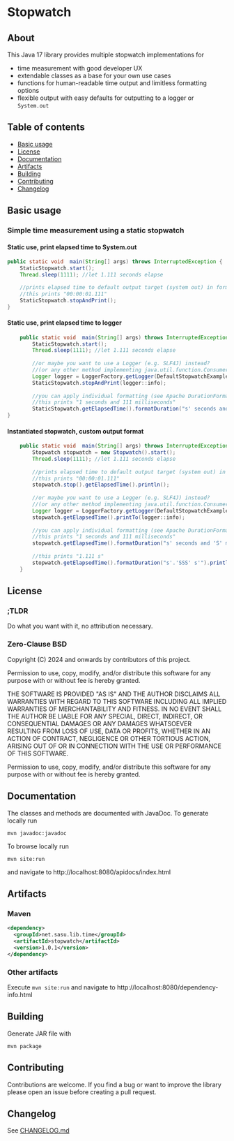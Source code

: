 # Stopwatch

## About
This Java 17 library provides multiple stopwatch implementations for

- time measurement with good developer UX
- extendable classes as a base for your own use cases
- functions for human-readable time output and limitless formatting options
- flexible output with easy defaults for outputting to a logger or `System.out`

## Table of contents

- [Basic usage](#basic-usage)
- [License](#license)
- [Documentation](#documentation)
- [Artifacts](#artifacts)
- [Building](#building)
- [Contributing](#contributing)
- [Changelog](#changelog)

## Basic usage

### Simple time measurement using a static stopwatch

#### Static use, print elapsed time to System.out
```java
public static void  main(String[] args) throws InterruptedException {
    StaticStopwatch.start();
    Thread.sleep(1111); //let 1.111 seconds elapse

    //prints elapsed time to default output target (system out) in format HH:mm:ss.SSS
    //this prints "00:00:01.111"
    StaticStopwatch.stopAndPrint();
}
```

#### Static use, print elapsed time to logger
```java
    public static void  main(String[] args) throws InterruptedException {
        StaticStopwatch.start();
        Thread.sleep(1111); //let 1.111 seconds elapse
        
        //or maybe you want to use a Logger (e.g. SLF4J) instead?
        //(or any other method implementing java.util.function.Consumer<String>)
        Logger logger = LoggerFactory.getLogger(DefaultStopwatchExample.class);
        StaticStopwatch.stopAndPrint(logger::info);
        
        //you can apply individual formatting (see Apache DurationFormatUtils for syntax)
        //this prints "1 seconds and 111 milliseconds"
        StaticStopwatch.getElapsedTime().formatDuration("s' seconds and 'S' milliseconds'").println();
}
```

#### Instantiated stopwatch, custom output format
```java
	public static void  main(String[] args) throws InterruptedException {
        Stopwatch stopwatch = new Stopwatch().start();
        Thread.sleep(1111); //let 1.111 seconds elapse
    
        //prints elapsed time to default output target (system out) in format HH:mm:ss.SSS
        //this prints "00:00:01.111"
        stopwatch.stop().getElapsedTime().println();
    
        //or maybe you want to use a Logger (e.g. SLF4J) instead?
        //(or any other method implementing java.util.function.Consumer<String>)
        Logger logger = LoggerFactory.getLogger(DefaultStopwatchExample.class);
        stopwatch.getElapsedTime().printTo(logger::info);
    
        //you can apply individual formatting (see Apache DurationFormatUtils for syntax)
        //this prints "1 seconds and 111 milliseconds"
        stopwatch.getElapsedTime().formatDuration("s' seconds and 'S' milliseconds'").println();
    
        //this prints "1.111 s"
        stopwatch.getElapsedTime().formatDuration("s'.'SSS' s'").println();
    }
```

## License

### ;TLDR

Do what you want with it, no attribution necessary.

### Zero-Clause BSD

Copyright (C) 2024 and onwards by contributors of this project.

Permission to use, copy, modify, and/or distribute this software for any
purpose with or without fee is hereby granted.

THE SOFTWARE IS PROVIDED "AS IS" AND THE AUTHOR DISCLAIMS ALL WARRANTIES WITH
REGARD TO THIS SOFTWARE INCLUDING ALL IMPLIED WARRANTIES OF MERCHANTABILITY AND
FITNESS. IN NO EVENT SHALL THE AUTHOR BE LIABLE FOR ANY SPECIAL, DIRECT,
INDIRECT, OR CONSEQUENTIAL DAMAGES OR ANY DAMAGES WHATSOEVER RESULTING FROM
LOSS OF USE, DATA OR PROFITS, WHETHER IN AN ACTION OF CONTRACT, NEGLIGENCE OR
OTHER TORTIOUS ACTION, ARISING OUT OF OR IN CONNECTION WITH THE USE OR
PERFORMANCE OF THIS SOFTWARE.

Permission to use, copy, modify, and/or distribute this software for
any purpose with or without fee is hereby granted.

## Documentation

The classes and methods are documented with JavaDoc. To generate locally run
```shell
mvn javadoc:javadoc
```
To browse locally run
```shell
mvn site:run
```
and navigate to http://localhost:8080/apidocs/index.html

## Artifacts

### Maven

```xml
<dependency>
  <groupId>net.sasu.lib.time</groupId>
  <artifactId>stopwatch</artifactId>
  <version>1.0.1</version>
</dependency>
```

### Other artifacts

Execute `mvn site:run` and navigate to http://localhost:8080/dependency-info.html

## Building

Generate JAR file with
```shell
mvn package
```

## Contributing

Contributions are welcome. If you find a bug or want to improve the library please open an issue before creating a pull request.

## Changelog

See [CHANGELOG.md](CHANGELOG.md)
